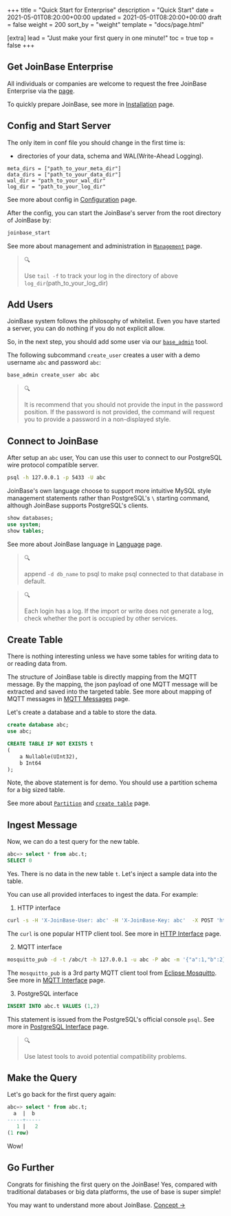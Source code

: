 +++
title = "Quick Start for Enterprise"
description = "Quick Start"
date = 2021-05-01T08:20:00+00:00
updated = 2021-05-01T08:20:00+00:00
draft = false
weight = 200
sort_by = "weight"
template = "docs/page.html"

[extra]
lead = "Just make your first query in one minute!"
toc = true
top = false
+++

## Get JoinBase Enterprise

All individuals or companies are welcome to request the free JoinBase Enterprise via the [page](/request).

To quickly prepare JoinBase, see more in [Installation](/docs/references/install/) page.

## Config and Start Server
The only item in conf file you should change in the first time is:

* directories of your data, schema and WAL(Write-Ahead Logging).

```
meta_dirs = ["path_to_your_meta_dir"]
data_dirs = ["path_to_your_data_dir"]
wal_dir = "path_to_your_wal_dir"
log_dir = "path_to_your_log_dir"
```

See more about config in [Configuration](/docs/references/conf/) page.

After the config, you can start the JoinBase's server from the root directory of JoinBase by:
```bash
joinbase_start
```

See more about management and administration in [`Management`](/docs/references/mgmt/) page. 

> 🔍
> 
> Use `tail -f` to track your log in the directory of above `log_dir`(path_to_your_log_dir)

## Add Users

JoinBase system follows the philosophy of whitelist. Even you have started a server, you can do nothing if you do not explicit allow.

So, in the next step, you should add some user via our [`base_admin`](/docs/references/mgmt#base_admin) tool. 

The following subcommand `create_user` creates a user with a demo username `abc` and password `abc`:
```bash
base_admin create_user abc abc
```

> 🔍
> 
> It is recommend that you should not provide the input in the password position. If the password is not provided, the command will request you to provide a password in a non-displayed style.

## Connect to JoinBase



After setup an `abc` user, You can use this user to connect to our PostgreSQL wire protocol compatible server.

```bash
psql -h 127.0.0.1 -p 5433 -U abc
```

JoinBase's own language choose to support more intuitive MySQL style management statements rather than PostgreSQL's  `\` starting command, although JoinBase supports PostgreSQL's clients.
```sql
show databases;
use system;
show tables;
```

See more about JoinBase language in [Language](/docs/references/lang/) page.

> 🔍
> 
> append `-d db_name` to psql to make psql connected to that database in default.


> 🔍
> 
> Each login has a log. If the import or write does not generate a log, check whether the port is occupied by other services.
## Create Table

There is nothing interesting unless we have some tables for writing data to or reading data from.

The structure of JoinBase table is directly mapping from the MQTT message. By the mapping, the json payload of one MQTT message will be extracted and saved into the targeted table. See more about mapping of MQTT messages in [MQTT Messages](/docs/references/mqtt/) page.

Let's create a database and a table to store the data. 
```sql
create database abc;
use abc;
```
```sql
CREATE TABLE IF NOT EXISTS t
(
    a Nullable(UInt32),
    b Int64
);
```

Note, the above statement is for demo. You should use a partition schema for a big sized table. 

See more about [`Partition`](/docs/references/concept#partition) and [`create table`](/docs/references/lang#create_table) page.

## Ingest Message

Now, we can do a test query for the new table.

```sql
abc=> select * from abc.t;
SELECT 0
```

Yes. There is no data in the new table `t`. Let's inject a sample data into the table.

You can use all provided interfaces to ingest the data. For example:

1. HTTP interface

```bash
curl -s -H 'X-JoinBase-User: abc' -H 'X-JoinBase-Key: abc'  -X POST 'http://127.0.0.1:8080/abc/t' -d '1,2'
```

The `curl` is one popular HTTP client tool. See more in [HTTP Interface](/docs/references/http/) page.

2. MQTT interface

```bash
mosquitto_pub -d -t /abc/t -h 127.0.0.1 -u abc -P abc -m '{"a":1,"b":2}'
```

The `mosquitto_pub` is a 3rd party MQTT client tool from [Eclipse Mosquitto](https://mosquitto.org/). See more in [MQTT Interface](/docs/references/mqtt/) page.

3. PostgreSQL interface

```sql
INSERT INTO abc.t VALUES (1,2)
```

This statement is issued from the PostgreSQL's official console `psql`. See more in [PostgreSQL Interface](/docs/references/postgresql/) page.

> 🔍
> 
> Use latest tools to avoid potential compatibility problems.

## Make the Query

Let's go back for the first query again:

```sql
abc=> select * from abc.t;
  a  |  b  
-----+-----
   1 |   2
(1 row)
```

Wow!

## Go Further

Congrats for finishing the first query on the JoinBase! Yes, compared with traditional databases or big data platforms, the use of base is super simple!

You may want to understand more about JoinBase. [Concept →](/docs/references/concept/)
